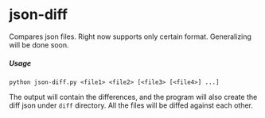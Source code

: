 # json-diff

Compares json files. Right now supports only certain format. Generalizing will be done soon.

##### Usage
    python json-diff.py <file1> <file2> [<file3> [<file4>] ...]

The output will contain the differences, and the program will also create the diff json under <code>diff</code> directory. All the files will be diffed against each other.